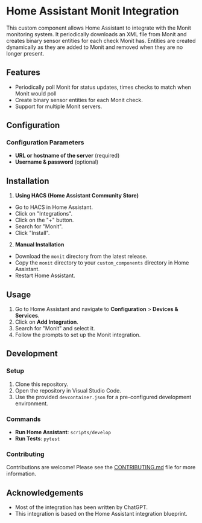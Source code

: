 # Home Assistant Monit Integration

This custom component allows Home Assistant to integrate with the Monit monitoring system. It periodically downloads an XML file from Monit and creates binary sensor entities for each check Monit has. Entities are created dynamically as they are added to Monit and removed when they are no longer present.

## Features

- Periodically poll Monit for status updates, times checks to match when Monit would poll
- Create binary sensor entities for each Monit check.
- Support for multiple Monit servers.

## Configuration

### Configuration Parameters

- **URL or hostname of the server** (required)
- **Username & password** (optional)

## Installation

1. **Using HACS (Home Assistant Community Store)**
- Go to HACS in Home Assistant.
- Click on "Integrations".
- Click on the "+" button.
- Search for "Monit".
- Click "Install".

2. **Manual Installation**
- Download the `monit` directory from the latest release.
- Copy the `monit` directory to your `custom_components` directory in Home Assistant.
- Restart Home Assistant.

## Usage

1. Go to Home Assistant and navigate to **Configuration** > **Devices & Services**.
2. Click on **Add Integration**.
3. Search for "Monit" and select it.
4. Follow the prompts to set up the Monit integration.

## Development

### Setup

1. Clone this repository.
2. Open the repository in Visual Studio Code.
3. Use the provided `devcontainer.json` for a pre-configured development environment.

### Commands

- **Run Home Assistant**: `scripts/develop`
- **Run Tests**: `pytest`

### Contributing

Contributions are welcome! Please see the [CONTRIBUTING.md](CONTRIBUTING.md) file for more information.

## Acknowledgements

- Most of the integration has been written by ChatGPT.
- This integration is based on the Home Assistant integration blueprint.

